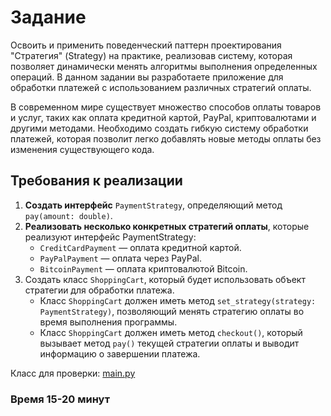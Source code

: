# Задание

Освоить и применить поведенческий паттерн проектирования "Стратегия" (Strategy) на практике, реализовав систему, которая
позволяет динамически менять алгоритмы выполнения определенных операций. В данном задании вы разработаете приложение для
обработки платежей с использованием различных стратегий оплаты.

В современном мире существует множество способов оплаты товаров и услуг, таких как оплата кредитной картой, PayPal,
криптовалютами и другими методами. Необходимо создать гибкую систему обработки платежей, которая позволит легко
добавлять новые методы оплаты без изменения существующего кода.

## Требования к реализации

1. **Создать интерфейс** ```PaymentStrategy```, определяющий метод ```pay(amount: double)```.
2. **Реализовать несколько конкретных стратегий оплаты**, которые реализуют интерфейс PaymentStrategy:
    - ```CreditCardPayment``` — оплата кредитной картой.
    - ```PayPalPayment``` — оплата через PayPal.
    - ```BitcoinPayment``` — оплата криптовалютой Bitcoin.
3. Создать класс ```ShoppingCart```, который будет использовать объект стратегии для обработки платежа.
    - Класс ```ShoppingCart``` должен иметь метод ```set_strategy(strategy: PaymentStrategy)```, позволяющий менять
      стратегию оплаты во время выполнения программы.
    - Класс ```ShoppingCart``` должен иметь метод ```checkout()```, который вызывает метод ```pay()``` текущей стратегии
      оплаты и выводит информацию о завершении платежа.

Класс для проверки: [main.py](main.py)

### Время 15-20 минут